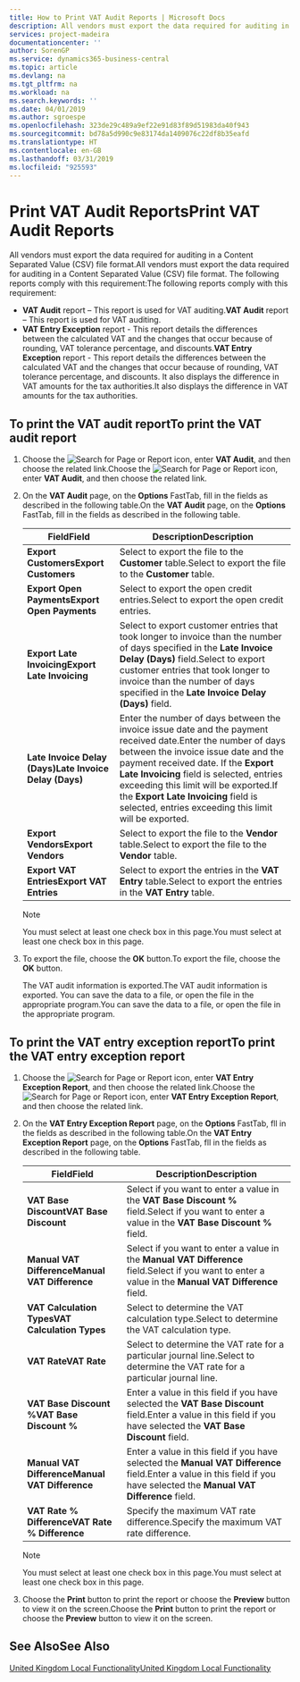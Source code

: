 ```yaml
---
title: How to Print VAT Audit Reports | Microsoft Docs
description: All vendors must export the data required for auditing in a Content Separated Value (CSV) file format.
services: project-madeira
documentationcenter: ''
author: SorenGP
ms.service: dynamics365-business-central
ms.topic: article
ms.devlang: na
ms.tgt_pltfrm: na
ms.workload: na
ms.search.keywords: ''
ms.date: 04/01/2019
ms.author: sgroespe
ms.openlocfilehash: 323de29c489a9ef22e91d83f89d51983da40f943
ms.sourcegitcommit: bd78a5d990c9e83174da1409076c22df8b35eafd
ms.translationtype: HT
ms.contentlocale: en-GB
ms.lasthandoff: 03/31/2019
ms.locfileid: "925593"
---
```

# <a name="print-vat-audit-reports"></a><span data-ttu-id="72c47-103">Print VAT Audit Reports</span><span class="sxs-lookup"><span data-stu-id="72c47-103">Print VAT Audit Reports</span></span>
<span data-ttu-id="72c47-104">All vendors must export the data required for auditing in a Content Separated Value (CSV) file format.</span><span class="sxs-lookup"><span data-stu-id="72c47-104">All vendors must export the data required for auditing in a Content Separated Value (CSV) file format.</span></span> <span data-ttu-id="72c47-105">The following reports comply with this requirement:</span><span class="sxs-lookup"><span data-stu-id="72c47-105">The following reports comply with this requirement:</span></span>  

-   <span data-ttu-id="72c47-106">**VAT Audit**  report – This report is used for VAT auditing.</span><span class="sxs-lookup"><span data-stu-id="72c47-106">**VAT Audit**  report – This report is used for VAT auditing.</span></span>  
-   <span data-ttu-id="72c47-107">**VAT Entry Exception** report - This report details the differences between the calculated VAT and the changes that occur because of rounding, VAT tolerance percentage, and discounts.</span><span class="sxs-lookup"><span data-stu-id="72c47-107">**VAT Entry Exception** report - This report details the differences between the calculated VAT and the changes that occur because of rounding, VAT tolerance percentage, and discounts.</span></span> <span data-ttu-id="72c47-108">It also displays the difference in VAT amounts for the tax authorities.</span><span class="sxs-lookup"><span data-stu-id="72c47-108">It also displays the difference in VAT amounts for the tax authorities.</span></span>  

## <a name="to-print-the-vat-audit-report"></a><span data-ttu-id="72c47-109">To print the VAT audit report</span><span class="sxs-lookup"><span data-stu-id="72c47-109">To print the VAT audit report</span></span>  

1.  <span data-ttu-id="72c47-110">Choose the ![Search for Page or Report](../../media/ui-search/search_small.png "Search for Page or Report icon") icon, enter **VAT Audit**, and then choose the related link.</span><span class="sxs-lookup"><span data-stu-id="72c47-110">Choose the ![Search for Page or Report](../../media/ui-search/search_small.png "Search for Page or Report icon") icon, enter **VAT Audit**, and then choose the related link.</span></span>  
2.  <span data-ttu-id="72c47-111">On the **VAT Audit** page, on the **Options** FastTab, fill in the fields as described in the following table.</span><span class="sxs-lookup"><span data-stu-id="72c47-111">On the **VAT Audit** page, on the **Options** FastTab, fill in the fields as described in the following table.</span></span>  

    |<span data-ttu-id="72c47-112">Field</span><span class="sxs-lookup"><span data-stu-id="72c47-112">Field</span></span>|<span data-ttu-id="72c47-113">Description</span><span class="sxs-lookup"><span data-stu-id="72c47-113">Description</span></span>|  
    |---------------------------------|---------------------------------------|  
    |<span data-ttu-id="72c47-114">**Export Customers**</span><span class="sxs-lookup"><span data-stu-id="72c47-114">**Export Customers**</span></span>|<span data-ttu-id="72c47-115">Select to export the file to the **Customer** table.</span><span class="sxs-lookup"><span data-stu-id="72c47-115">Select to export the file to the **Customer** table.</span></span>|  
    |<span data-ttu-id="72c47-116">**Export Open Payments**</span><span class="sxs-lookup"><span data-stu-id="72c47-116">**Export Open Payments**</span></span>|<span data-ttu-id="72c47-117">Select to export the open credit entries.</span><span class="sxs-lookup"><span data-stu-id="72c47-117">Select to export the open credit entries.</span></span>|  
    |<span data-ttu-id="72c47-118">**Export Late Invoicing**</span><span class="sxs-lookup"><span data-stu-id="72c47-118">**Export Late Invoicing**</span></span>|<span data-ttu-id="72c47-119">Select to export customer entries that took longer to invoice than the number of days specified in the **Late Invoice Delay (Days)** field.</span><span class="sxs-lookup"><span data-stu-id="72c47-119">Select to export customer entries that took longer to invoice than the number of days specified in the **Late Invoice Delay (Days)** field.</span></span>|  
    |<span data-ttu-id="72c47-120">**Late Invoice Delay (Days)**</span><span class="sxs-lookup"><span data-stu-id="72c47-120">**Late Invoice Delay (Days)**</span></span>|<span data-ttu-id="72c47-121">Enter the number of days between the invoice issue date and the payment received date.</span><span class="sxs-lookup"><span data-stu-id="72c47-121">Enter the number of days between the invoice issue date and the payment received date.</span></span> <span data-ttu-id="72c47-122">If the **Export Late Invoicing** field is selected, entries exceeding this limit will be exported.</span><span class="sxs-lookup"><span data-stu-id="72c47-122">If the **Export Late Invoicing** field is selected, entries exceeding this limit will be exported.</span></span>|  
    |<span data-ttu-id="72c47-123">**Export Vendors**</span><span class="sxs-lookup"><span data-stu-id="72c47-123">**Export Vendors**</span></span>|<span data-ttu-id="72c47-124">Select to export the file to the **Vendor** table.</span><span class="sxs-lookup"><span data-stu-id="72c47-124">Select to export the file to the **Vendor** table.</span></span>|  
    |<span data-ttu-id="72c47-125">**Export VAT Entries**</span><span class="sxs-lookup"><span data-stu-id="72c47-125">**Export VAT Entries**</span></span>|<span data-ttu-id="72c47-126">Select to export the entries in the **VAT Entry** table.</span><span class="sxs-lookup"><span data-stu-id="72c47-126">Select to export the entries in the **VAT Entry** table.</span></span>|  

    > [!NOTE]  
    >  <span data-ttu-id="72c47-127">You must select at least one check box in this page.</span><span class="sxs-lookup"><span data-stu-id="72c47-127">You must select at least one check box in this page.</span></span>  

3.  <span data-ttu-id="72c47-128">To export the file, choose the **OK** button.</span><span class="sxs-lookup"><span data-stu-id="72c47-128">To export the file, choose the **OK** button.</span></span>  

    <span data-ttu-id="72c47-129">The VAT audit information is exported.</span><span class="sxs-lookup"><span data-stu-id="72c47-129">The VAT audit information is exported.</span></span> <span data-ttu-id="72c47-130">You can save the data to a file, or open the file in the appropriate program.</span><span class="sxs-lookup"><span data-stu-id="72c47-130">You can save the data to a file, or open the file in the appropriate program.</span></span>  

## <a name="to-print-the-vat-entry-exception-report"></a><span data-ttu-id="72c47-131">To print the VAT entry exception report</span><span class="sxs-lookup"><span data-stu-id="72c47-131">To print the VAT entry exception report</span></span>  

1.  <span data-ttu-id="72c47-132">Choose the ![Search for Page or Report](../../media/ui-search/search_small.png "Search for Page or Report icon") icon, enter **VAT Entry Exception Report**, and then choose the related link.</span><span class="sxs-lookup"><span data-stu-id="72c47-132">Choose the ![Search for Page or Report](../../media/ui-search/search_small.png "Search for Page or Report icon") icon, enter **VAT Entry Exception Report**, and then choose the related link.</span></span>  
2.  <span data-ttu-id="72c47-133">On the **VAT Entry Exception Report** page, on the **Options** FastTab, fll in the fields as described in the following table.</span><span class="sxs-lookup"><span data-stu-id="72c47-133">On the **VAT Entry Exception Report** page, on the **Options** FastTab, fll in the fields as described in the following table.</span></span>  

    |<span data-ttu-id="72c47-134">Field</span><span class="sxs-lookup"><span data-stu-id="72c47-134">Field</span></span>|<span data-ttu-id="72c47-135">Description</span><span class="sxs-lookup"><span data-stu-id="72c47-135">Description</span></span>|  
    |---------------------------------|---------------------------------------|  
    |<span data-ttu-id="72c47-136">**VAT Base Discount**</span><span class="sxs-lookup"><span data-stu-id="72c47-136">**VAT Base Discount**</span></span>|<span data-ttu-id="72c47-137">Select if you want to enter a value in the **VAT Base Discount %** field.</span><span class="sxs-lookup"><span data-stu-id="72c47-137">Select if you want to enter a value in the **VAT Base Discount %** field.</span></span>|  
    |<span data-ttu-id="72c47-138">**Manual VAT Difference**</span><span class="sxs-lookup"><span data-stu-id="72c47-138">**Manual VAT Difference**</span></span>|<span data-ttu-id="72c47-139">Select if you want to enter a value in the **Manual VAT Difference** field.</span><span class="sxs-lookup"><span data-stu-id="72c47-139">Select if you want to enter a value in the **Manual VAT Difference** field.</span></span>|  
    |<span data-ttu-id="72c47-140">**VAT Calculation Types**</span><span class="sxs-lookup"><span data-stu-id="72c47-140">**VAT Calculation Types**</span></span>|<span data-ttu-id="72c47-141">Select to determine the VAT calculation type.</span><span class="sxs-lookup"><span data-stu-id="72c47-141">Select to determine the VAT calculation type.</span></span>|  
    |<span data-ttu-id="72c47-142">**VAT Rate**</span><span class="sxs-lookup"><span data-stu-id="72c47-142">**VAT Rate**</span></span>|<span data-ttu-id="72c47-143">Select to determine the VAT rate for a particular journal line.</span><span class="sxs-lookup"><span data-stu-id="72c47-143">Select to determine the VAT rate for a particular journal line.</span></span>|  
    |<span data-ttu-id="72c47-144">**VAT Base Discount %**</span><span class="sxs-lookup"><span data-stu-id="72c47-144">**VAT Base Discount %**</span></span>|<span data-ttu-id="72c47-145">Enter a value in this field if you have selected the **VAT Base Discount** field.</span><span class="sxs-lookup"><span data-stu-id="72c47-145">Enter a value in this field if you have selected the **VAT Base Discount** field.</span></span>|  
    |<span data-ttu-id="72c47-146">**Manual VAT Difference**</span><span class="sxs-lookup"><span data-stu-id="72c47-146">**Manual VAT Difference**</span></span>|<span data-ttu-id="72c47-147">Enter a value in this field if you have selected the **Manual VAT Difference** field.</span><span class="sxs-lookup"><span data-stu-id="72c47-147">Enter a value in this field if you have selected the **Manual VAT Difference** field.</span></span>|  
    |<span data-ttu-id="72c47-148">**VAT Rate % Difference**</span><span class="sxs-lookup"><span data-stu-id="72c47-148">**VAT Rate % Difference**</span></span>|<span data-ttu-id="72c47-149">Specify the maximum VAT rate difference.</span><span class="sxs-lookup"><span data-stu-id="72c47-149">Specify the maximum VAT rate difference.</span></span>|  

    > [!NOTE]  
    >  <span data-ttu-id="72c47-150">You must select at least one check box in this page.</span><span class="sxs-lookup"><span data-stu-id="72c47-150">You must select at least one check box in this page.</span></span>  

3.  <span data-ttu-id="72c47-151">Choose the **Print** button to print the report or choose the **Preview** button to view it on the screen.</span><span class="sxs-lookup"><span data-stu-id="72c47-151">Choose the **Print** button to print the report or choose the **Preview** button to view it on the screen.</span></span>  

## <a name="see-also"></a><span data-ttu-id="72c47-152">See Also</span><span class="sxs-lookup"><span data-stu-id="72c47-152">See Also</span></span>  
[<span data-ttu-id="72c47-153">United Kingdom Local Functionality</span><span class="sxs-lookup"><span data-stu-id="72c47-153">United Kingdom Local Functionality</span></span>](united-kingdom-local-functionality.md)
